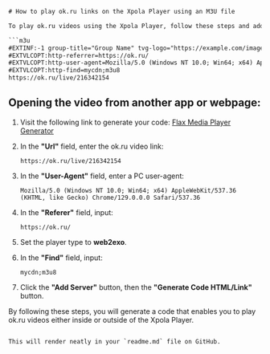 ```html
# How to play ok.ru links on the Xpola Player using an M3U file

To play ok.ru videos using the Xpola Player, follow these steps and add the code in the following format:

```m3u
#EXTINF:-1 group-title="Group Name" tvg-logo="https://example.com/images/logo.jpeg", Video Name 1
#EXTVLCOPT:http-referrer=https://ok.ru/
#EXTVLCOPT:http-user-agent=Mozilla/5.0 (Windows NT 10.0; Win64; x64) AppleWebKit/537.36 (KHTML, like Gecko) Chrome/129.0.0.0 Safari/537.36
#EXTVLCOPT:http-find=mycdn;m3u8
https://ok.ru/live/216342154
```

## Opening the video from another app or webpage:

1. Visit the following link to generate your code:
   [Flax Media Player Generator](https://flax-media.com/player/)

2. In the **"Url"** field, enter the ok.ru video link:
   ```plaintext
   https://ok.ru/live/216342154
   ```

3. In the **"User-Agent"** field, enter a PC user-agent:
   ```plaintext
   Mozilla/5.0 (Windows NT 10.0; Win64; x64) AppleWebKit/537.36 (KHTML, like Gecko) Chrome/129.0.0.0 Safari/537.36
   ```

4. In the **"Referer"** field, input:
   ```plaintext
   https://ok.ru/
   ```

5. Set the player type to **web2exo**.

6. In the **"Find"** field, input:
   ```plaintext
   mycdn;m3u8
   ```

7. Click the **"Add Server"** button, then the **"Generate Code HTML/Link"** button.

By following these steps, you will generate a code that enables you to play ok.ru videos either inside or outside of the Xpola Player.
```

This will render neatly in your `readme.md` file on GitHub.
